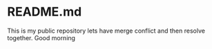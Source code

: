 # README.md
This is my public repository lets have merge conflict and then resolve together.
 Good morning
